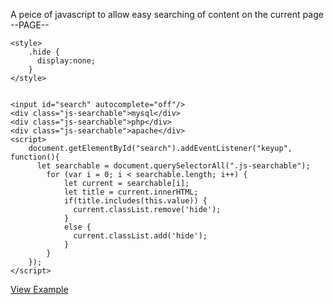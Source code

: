 A peice of javascript to allow easy searching of content on the current page
--PAGE--

    <style>
        .hide {
          display:none;
        }
    </style>


    <input id="search" autocomplete="off"/>
    <div class="js-searchable">mysql</div>
    <div class="js-searchable">php</div>
    <div class="js-searchable">apache</div>
    <script>
        document.getElementById("search").addEventListener("keyup", function(){
          let searchable = document.querySelectorAll(".js-searchable");
            for (var i = 0; i < searchable.length; i++) {
                let current = searchable[i]; 
                let title = current.innerHTML;  
                if(title.includes(this.value)) {
                  current.classList.remove('hide');
                }
                else {
                  current.classList.add('hide');
                }
            }
        });
    </script>
    
   [View Example](https://codepen.io/cshaw/pen/rNVmrwY)
